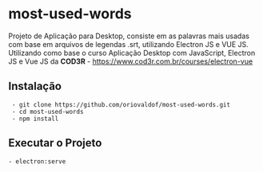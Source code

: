 # most-used-words
Projeto de Aplicação para Desktop, consiste em as palavras mais usadas com base em arquivos de legendas .srt, utilizando Electron JS e VUE JS.
Utilizando como base o curso Aplicação Desktop com JavaScript, Electron JS e Vue JS da **COD3R** - https://www.cod3r.com.br/courses/electron-vue

## Instalação
     - git clone https://github.com/oriovaldof/most-used-words.git
     - cd most-used-words
     - npm install
## Executar o Projeto
    - electron:serve
